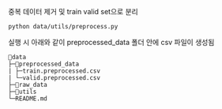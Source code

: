 
중복 데이터 제거 및 train valid set으로 분리

```
python data/utils/preprocess.py
```

실행 시 아래와 같이 preprocessed_data 폴더 안에 csv 파일이 생성됨 
```
📁data
├─📁preprocessed_data
| ├─train.preprocessed.csv
| └─valid.preprocessed.csv
├─📁raw_data
├─📁utils
└─README.md
```